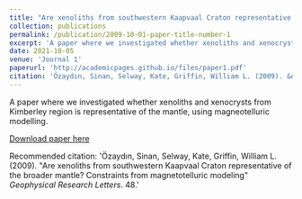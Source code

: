 ```yaml
---
title: "Are xenoliths from southwestern Kaapvaal Craton representative of the broader mantle? Constraints from magnetotelluric modeling"
collection: publications
permalink: /publication/2009-10-01-paper-title-number-1
excerpt: 'A paper where we investigated whether xenoliths and xenocrysts from Kimberley region is representative of the mantle, using magneotelluric modelling.'
date: 2021-10-05
venue: 'Journal 1'
paperurl: 'http://academicpages.github.io/files/paper1.pdf'
citation: 'Özaydın, Sinan, Selway, Kate, Griffin, William L. (2009). &quot;Are xenoliths from southwestern Kaapvaal Craton representative of the broader mantle? Constraints from magnetotelluric modeling&quot; <i>Geophysical Research Letters</i>. 48.'
---
```

A paper where we investigated whether xenoliths and xenocrysts from Kimberley region is representative of the mantle, using magneotelluric modelling.

[Download paper here](http://academicpages.github.io/files/paper1.pdf)

Recommended citation: 'Özaydın, Sinan, Selway, Kate, Griffin, William L. (2009). &quot;Are xenoliths from southwestern Kaapvaal Craton representative of the broader mantle? Constraints from magnetotelluric modeling&quot; <i>Geophysical Research Letters</i>. 48.'
